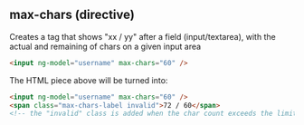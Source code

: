 ## max-chars (directive)

Creates a tag that shows "xx / yy" after a field (input/textarea), with the actual and remaining of chars on a given input area

```html
<input ng-model="username" max-chars="60" />
```

The HTML piece above will be turned into:

```html
<input ng-model="username" max-chars="60" />
<span class="max-chars-label invalid">72 / 60</span>
<!-- the "invalid" class is added when the char count exceeds the limit -->
```
